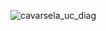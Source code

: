 
![cavarsela_uc_diag](https://github.com/user-attachments/assets/be9d9a0d-9afc-41a8-b567-a615ed4484f3)
